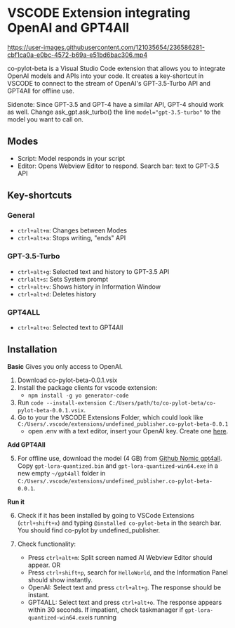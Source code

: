 # VSCODE Extension integrating OpenAI and GPT4All


https://user-images.githubusercontent.com/121035654/236586281-cbf1ca0a-e0bc-4572-b69a-e51bd6bac306.mp4



co-pylot-beta is a Visual Studio Code extension that allows you to integrate OpenAI models and APIs into your code. It creates a key-shortcut in VSCODE to connect to the stream of OpenAI's GPT-3.5-Turbo API and GPT4All for offline use.

Sidenote: Since GPT-3.5 and GPT-4 have a similar API, GPT-4 should work as well. Change ask_gpt.ask_turbo() the line `model="gpt-3.5-turbo"` to the model you want to call on. 

## Modes

- Script: Model responds in your script
- Editor: Opens Webview Editor to respond. Search bar: text to GPT-3.5 API

## Key-shortcuts

### General

- `ctrl+alt+m`: Changes between Modes
- `ctrl+alt+a`: Stops writing, "ends" API

### GPT-3.5-Turbo

- `ctrl+alt+g`: Selected text and history to GPT-3.5 API
- `ctrlalt+s`: Sets System prompt
- `ctrl+alt+v`: Shows history in Information Window
- `ctrl+alt+d`: Deletes history

### GPT4ALL

- `ctrl+alt+o`: Selected text to GPT4All

## Installation
**Basic**
Gives you only access to OpenAI.

1. Download co-pylot-beta-0.0.1.vsix
2. Install the package clients for vscode extension:
   - `npm install -g yo generator-code`
3. Run `code --install-extension C:/Users/path/to/co-pylot-beta/co-pylot-beta-0.0.1.vsix`.
4. Go to your the VSCODE Extensions Folder, which could look like `C:/Users/.vscode/extensions/undefined_publisher.co-pylot-beta-0.0.1`
   - open .env with a text editor, insert your OpenAI key. Create one [here](https://platform.openai.com/account/api-keys).



**Add GPT4All**

5. For offline use, download the model (4 GB) from [Github Nomic gpt4all](https://github.com/nomic-ai/gpt4all). Copy `gpt-lora-quantized.bin` and `gpt-lora-quantized-win64.exe` in a new empty `~/gpt4all` folder in `C:/Users/.vscode/extensions/undefined_publisher.co-pylot-beta-0.0.1`.


**Run it**

6. Check if it has been installed by going to  VSCode Extensions (`ctrl+shift+x`) and typing `@installed co-pylot-beta` in the search bar. You should find co-pylot by undefined_publisher.

7. Check functionality:
   - Press `ctrl+alt+m`: Split screen named AI Webview Editor should appear.
   OR
   - Press `ctrl+shift+p`, search for `HelloWorld`, and the Information Panel should show instantly.
    - OpenAI: Select text and press `ctrl+alt+g`. The response should be instant.
    - GPT4ALL: Select text and press `ctrl+alt+o`. The response appears within 30 seconds. If impatient, check taskmanager if `gpt-lora-quantized-win64.exe`is running
